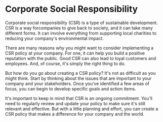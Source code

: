 # Corporate Social Responsibility



Corporate social responsibility (CSR) is a type of sustainable development. CSR is a way forcompanies to give back to society, and it can take many different forms. It can involve everything from supporting local charities to reducing your company's environmental impact.

There are many reasons why you might want to consider implementing a CSR policy at your company. For one, it can help you build a positive reputation with the public. Good CSR can also lead to loyal customers and employees. And, of course, it's simply the right thing to do.

But how do you go about creating a CSR policy? It's not as difficult as you might think. Start by thinking about the issues that are important to your company and your stakeholders. Once you've identified a few areas of focus, you can begin to develop specific goals and action items.

It's important to keep in mind that CSR is an ongoing commitment. You'll need to regularly review and update your policy to make sure it's still relevant and effective. But with a little planning and effort, you can create a CSR policy that makes a difference for your company and the world.